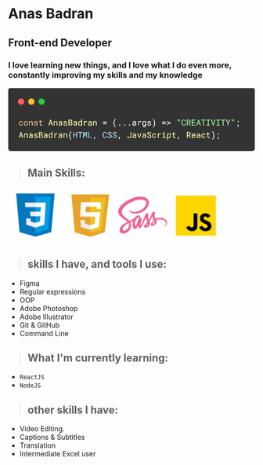# Anas Badran

## Front-end Developer

### I love learning new things, and I love what I do even more, constantly improving my skills and my knowledge

<img src="./imgs/code.png" title="" alt="Image" width="811">

> ## Main Skills:

<img src="./imgs/html.png" title="" alt="HTML" width="111"><img src="./imgs/css.png" title="" alt="CSS" width="109"><img src="./imgs/sass.png" title="" alt="SASS" width="109"><img src="./imgs/JS.png" title="" alt="JavaScript" width="109">

> ## skills I have, and tools I use:

- Figma
- Regular expressions
- OOP
- Adobe Photoshop
- Adobe Illustrator
- Git & GitHub
- Command Line

> ## What I'm currently learning:

- `ReactJS`
- `NodeJS`

> ## other skills I have:

- Video Editing.
- Captions & Subtitles
- Translation
- Intermediate Excel user

